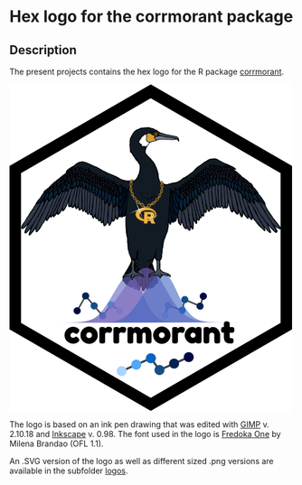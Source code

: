 Hex logo for the corrmorant package
================

## Description

The present projects contains the hex logo for the R package
[corrmorant](https://github.com/r-link/corrmorant).

<img src="logos/logo_large.png" align="center" width="500" />

The logo is based on an ink pen drawing that was edited with
[GIMP](http://www.gimp.org/) v. 2.10.18 and
[Inkscape](https://www.inkscape.org/) v. 0.98. The font used in the logo
is [Fredoka One](https://fonts.google.com/specimen/Fredoka+One) by
Milena Brandao (OFL 1.1).

An .SVG version of the logo as well as different sized .png versions are
available in the subfolder
[logos](https://github.com/r-link/corrmorant_logo/tree/master/logos).
